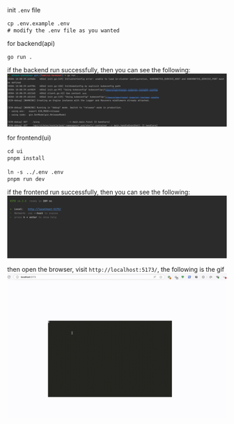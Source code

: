 init `.env` file
```shell
cp .env.example .env
# modify the .env file as you wanted
```

for backend(api)
```shell
go run .
```
if the backend run successfully, then you can see the following:
![backend-api.png](./assets/backend-api.png)

for frontend(ui)
```shell
cd ui
pnpm install

ln -s ../.env .env
pnpm run dev
```
if the frontend run successfully, then you can see the following:
![frontend-ui.png](./assets/frontend-ui.png)

then open the browser, visit `http://localhost:5173/`, the following is the gif
![web-terminal.gif](./assets/web-terminal.gif)
